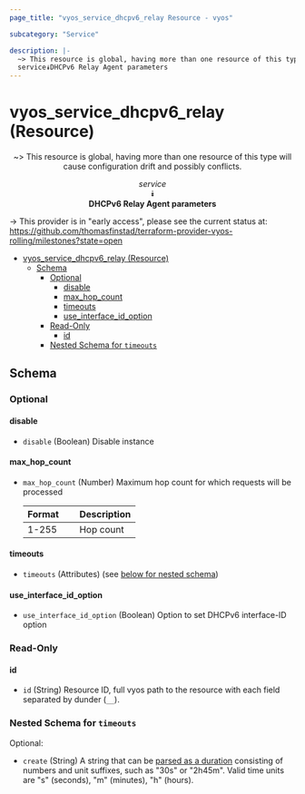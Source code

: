 ```yaml
---
page_title: "vyos_service_dhcpv6_relay Resource - vyos"

subcategory: "Service"

description: |-
  ~> This resource is global, having more than one resource of this type will cause configuration drift and possibly conflicts.
  service⯯DHCPv6 Relay Agent parameters
---
```


# vyos_service_dhcpv6_relay (Resource)
<center>

~> This resource is global, having more than one resource of this type will cause configuration drift and possibly conflicts.

*service*  
⯯  
**DHCPv6 Relay Agent parameters**


</center>

-> This provider is in "early access", please see the current status at: https://github.com/thomasfinstad/terraform-provider-vyos-rolling/milestones?state=open

<!--TOC-->

- [vyos_service_dhcpv6_relay (Resource)](#vyos_service_dhcpv6_relay-resource)
  - [Schema](#schema)
    - [Optional](#optional)
      - [disable](#disable)
      - [max_hop_count](#max_hop_count)
      - [timeouts](#timeouts)
      - [use_interface_id_option](#use_interface_id_option)
    - [Read-Only](#read-only)
      - [id](#id)
    - [Nested Schema for `timeouts`](#nested-schema-for-timeouts)

<!--TOC-->

<!-- schema generated by tfplugindocs -->
## Schema

### Optional

#### disable
- `disable` (Boolean) Disable instance
#### max_hop_count
- `max_hop_count` (Number) Maximum hop count for which requests will be processed

    |  Format  &emsp;|  Description  |
    |----------|---------------|
    |  1-255   &emsp;|  Hop count    |
#### timeouts
- `timeouts` (Attributes) (see [below for nested schema](#nestedatt--timeouts))
#### use_interface_id_option
- `use_interface_id_option` (Boolean) Option to set DHCPv6 interface-ID option

### Read-Only

#### id
- `id` (String) Resource ID, full vyos path to the resource with each field separated by dunder (`__`).

<a id="nestedatt--timeouts"></a>
### Nested Schema for `timeouts`

Optional:

- `create` (String) A string that can be [parsed as a duration](https://pkg.go.dev/time#ParseDuration) consisting of numbers and unit suffixes, such as &#34;30s&#34; or &#34;2h45m&#34;. Valid time units are &#34;s&#34; (seconds), &#34;m&#34; (minutes), &#34;h&#34; (hours).
